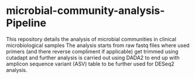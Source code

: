 # microbial-community-analysis-Pipeline
This repository details the analysis of microbial communities in clinical microbiological samples
The analysis starts from raw fastq files where used primers (and there reverse compliment if applicable) get trimmed using cutadapt 
and further analysis is carried out using DADA2 to end up with  amplicon sequence variant (ASV) table to be further used for
DESeq2 analysis. 
